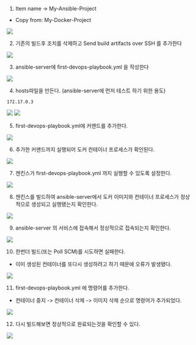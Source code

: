 1. Item name -> My-Ansible-Project
* Copy from: My-Docker-Project

<img src="./img/69.png">

2. 기존의 빌드후 조치를 삭제하고 Send build artifacts over SSH 를 추가한다

<img src="./img/70.png">

3. ansible-server에 first-devops-playbook.yml 을 작성한다

<img src="./img/71.png">

4. hosts파일을 만든다. (ansible-server에 먼저 테스트 하기 위한 용도)
```
172.17.0.3
```

<img src="./img/72.png">
<img src="./img/73.png">

5. first-devops-playbook.yml에 커맨드를 추가한다.

<img src="./img/74.png">

6. 추가한 커맨드까지 실행되어 도커 컨테이너 프로세스가 확인된다.

<img src="./img/75.png">

7. 젠킨스가 first-devops-playbook.yml 까지 실행할 수 있도록 설정한다.

<img src="./img/76.png">

8. 젠킨스를 빌드하여 ansible-server에서 도커 이미지와 컨테이너 프로세스가 정상적으로 생성되고 실행됐는지 확인한다.

<img src="./img/77.png">

9. ansible-server 의 서비스에 접속해서 정상적으로 접속되는지 확인한다.

<img src="./img/78.png">

10. 한번더 빌드(또는 Poll SCM)를 시도하면 실패한다.
* 이미 생성된 컨테이너를 또다시 생성하려고 하기 때문에 오류가 발생됐다.

<img src="./img/79.png">

11. first-devops-playbook.yml 에 명령어를 추가한다.
* 컨테이너 중지 -> 컨테이너 삭제 -> 이미지 삭제 순으로 명령어가 추가되었다.

<img src="./img/80.png">

12. 다시 빌드해보면 정상적으로 완료되는것을 확인할 수 있다.

<img src="./img/81.png">